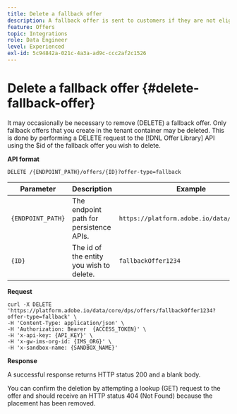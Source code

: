 ```yaml
---
title: Delete a fallback offer
description: A fallback offer is sent to customers if they are not eligible for other offers
feature: Offers
topic: Integrations
role: Data Engineer
level: Experienced
exl-id: 5c94842a-021c-4a3a-ad9c-ccc2af2c1526
---
```

# Delete a fallback offer {#delete-fallback-offer}

It may occasionally be necessary to remove (DELETE) a fallback offer. Only fallback offers that you create in the tenant container may be deleted. This is done by performing a DELETE request to the [!DNL Offer Library] API using the $id of the fallback offer you wish to delete.

**API format**

```http
DELETE /{ENDPOINT_PATH}/offers/{ID}?offer-type=fallback
```

| Parameter | Description | Example |
| --------- | ----------- | ------- |
| `{ENDPOINT_PATH}` | The endpoint path for persistence APIs. | `https://platform.adobe.io/data/core/dps/` |
| `{ID}` | The id of the entity you wish to delete. | `fallbackOffer1234` |

**Request**

```shell
curl -X DELETE 'https://platform.adobe.io/data/core/dps/offers/fallbackOffer1234?offer-type=fallback' \
-H 'Content-Type: application/json' \
-H 'Authorization: Bearer  {ACCESS_TOKEN}' \
-H 'x-api-key: {API_KEY}' \
-H 'x-gw-ims-org-id: {IMS_ORG}' \
-H 'x-sandbox-name: {SANDBOX_NAME}'
```

**Response**

A successful response returns HTTP status 200 and a blank body.

You can confirm the deletion by attempting a lookup (GET) request to the offer and should receive an HTTP status 404 (Not Found) because the placement has been removed.
